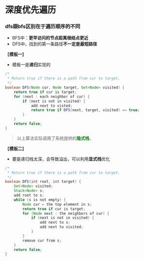 # 深度优先遍历
### dfs跟bfs区别在于**遍历顺序**的不同

- BFS中：**更早访问的节点距离根结点更近**
- DFS中，找到的第一条路径**不一定是最短路径**

【**模板一**】
- 模板一是**递归**实现的
```java
/*
 * Return true if there is a path from cur to target.
 */
boolean DFS(Node cur, Node target, Set<Node> visited) {
    return true if cur is target;
    for (next : each neighbor of cur) {
        if (next is not in visited) {
            add next to visted;
            return true if DFS(next, target, visited) == true;
        }
    }
    return false;
}
```
> 以上算法实际调用了系统提供的<font color=green>**隐式栈**</font>，

【**模板二**】
- 要是递归栈太深，会导致溢出，可以利用**显式栈**优化

```java
/*
 * Return true if there is a path from cur to target.
 */
boolean DFS(int root, int target) {
    Set<Node> visited;
    Stack<Node> s;
    add root to s;
    while (s is not empty) {
        Node cur = the top element in s;
        return true if cur is target;
        for (Node next : the neighbors of cur) {
            if (next is not in visited) {
                add next to s;
                add next to visited;
            }
        }
        remove cur from s;
    }
    return false;
}
```
